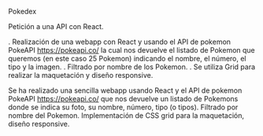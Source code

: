Pokedex

Petición a una API con React.

 . Realización de una webapp con React y usando el API de pokemon PokeAPI https://pokeapi.co/ la cual nos devuelve el listado de Pokemon que queremos (en este caso 25 Pokemon) indicando el nombre, el número, el tipo y la imagen.
  . Filtrado por nombre de los Pokemon.
  . Se utiliza Grid para realizar la maquetación y diseño responsive.

Se ha realizado una sencilla webapp usando React y el API de pokemon PokeAPI https://pokeapi.co/ que nos devuelve un listado de Pokemons donde se indica su foto, su nombre, número, tipo (o tipos).
Filtrado por nombre del Pokemon.
Implementación de CSS grid para la maquetación, diseño responsive.
